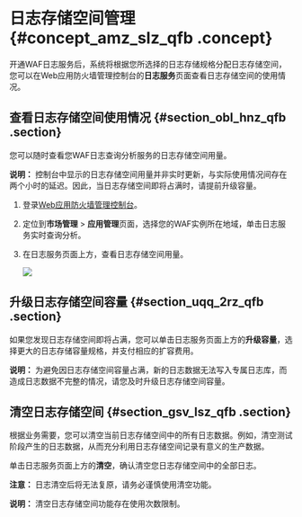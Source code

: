 # 日志存储空间管理 {#concept_amz_slz_qfb .concept}

开通WAF日志服务后，系统将根据您所选择的日志存储规格分配日志存储空间，您可以在Web应用防火墙管理控制台的**日志服务**页面查看日志存储空间的使用情况。

## 查看日志存储空间使用情况 {#section_obl_hnz_qfb .section}

您可以随时查看您WAF日志查询分析服务的日志存储空间用量。

**说明：** 控制台中显示的日志存储空间用量并非实时更新，与实际使用情况间存在两个小时的延迟。因此，当日志存储空间即将占满时，请提前升级容量。

1.  登录[Web应用防火墙管理控制台](https://yundun.console.aliyun.com/?p=waf)。
2.  定位到**市场管理** \> **应用管理**页面，选择您的WAF实例所在地域，单击日志服务实时查询分析。
3.  在日志服务页面上方，查看日志存储空间用量。

    ![](http://static-aliyun-doc.oss-cn-hangzhou.aliyuncs.com/assets/img/41510/154269676721480_zh-CN.png)


## 升级日志存储空间容量 {#section_uqq_2rz_qfb .section}

如果您发现日志存储空间即将占满，您可以单击日志服务页面上方的**升级容量**，选择更大的日志存储容量规格，并支付相应的扩容费用。

**说明：** 为避免因日志存储空间容量占满，新的日志数据无法写入专属日志库，而造成日志数据不完整的情况，请您及时升级日志存储空间容量。

## 清空日志存储空间 {#section_gsv_lsz_qfb .section}

根据业务需要，您可以清空当前日志存储空间中的所有日志数据。例如，清空测试阶段产生的日志数据，从而充分利用日志存储空间记录有意义的生产数据。

单击日志服务页面上方的**清空**，确认清空您日志存储空间中的全部日志。

**注意：** 日志清空后将无法复原，请务必谨慎使用清空功能。

**说明：** 清空日志存储空间功能存在使用次数限制。

